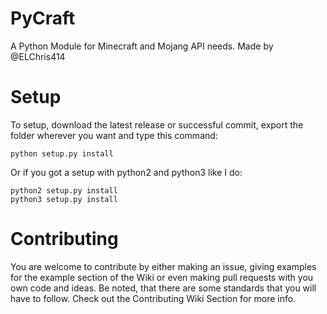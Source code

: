# PyCraft
A Python Module for Minecraft and Mojang API needs. Made by @ELChris414

# Setup
To setup, download the latest release or successful commit, export the folder wherever you want and type this command:
```
python setup.py install
```
Or if you got a setup with python2 and python3 like I do:
```
python2 setup.py install
python3 setup.py install
```

# Contributing
You are welcome to contribute by either making an issue, giving examples for the example section of the Wiki or even making pull requests with you own code and ideas. Be noted, that there are some standards that you will have to follow. Check out the Contributing Wiki Section for more info.